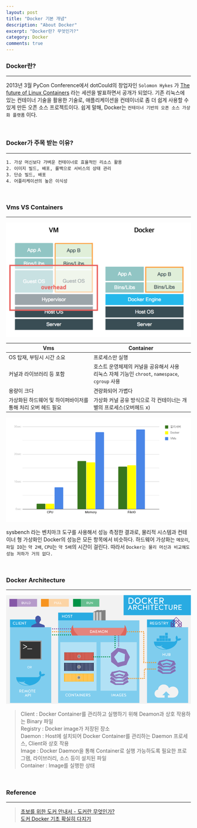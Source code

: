 ```yaml
---
layout: post
title: "Docker 기본 개념"
description: "About Docker"
excerpt: "Docker란? 무엇인가?"
category: Docker
comments: true
---
```


### Docker란?
----
2013년 3월 PyCon Conference에서 dotCould의 창업자인 `Solomon Hykes` 가 [The future of Linux Containers](https://www.youtube.com/watch?v=wW9CAH9nSLs&feature=youtu.be)
라는 세션을 발표하면서 공개가 되었다. 
기존 리눅스에 있는 컨테이너 기술을 활용한 기술로, 애플리케이션을 컨테이너로 좀 더 쉽게 사용할 수 있게 만든 오픈 소스 프로젝트이다. 
쉽게 말해, Docker는 `컨테이너 기반의 오픈 소스 가상화 플랫폼` 이다. <br>

<br>

### Docker가 주목 받는 이유?
----
```text
1. 가상 머신보다 가벼운 컨테이너로 효율적인 리소스 활용
2. 이미지 빌드, 배포, 롤백으로 서비스의 상태 관리
3. 단순 빌드, 배포 
4. 어플리케이션의 높은 이식성
```

<br>

### Vms VS Containers
----
<img class="post_image" src="../img/post/docker/containers-vms.png" />

| Vms | Container |
|--|--|
| OS 탑재, 부팅시 시간 소요 | 프로세스만 실행 |
| 커널과 라이브러리 등 포함 | 호스트 운영체제의 커널을 공유해서 사용 <br> 리눅스 자체 기능인 `chroot`, `namespace`, `cgroup` 사용 |
| 용량이 크다 | 견량화되어 가볍다 |
| 가상화된 하드웨어 및 하이퍼바이저를 통해 처리 오버 헤드 필요 | 가상화 커널 공유 방식으로 각 컨테이너는 개별의 프로세스(오버헤드 x) |

<img class="post_image" src="../img/post/docker/sysbench.png" />

sysbench 라는 벤치마크 도구를 사용해서 성능 측정한 결과로, 물리적 시스템과 컨테이너 형 가상화인 Docker의 성능은 모든 항목에서 비슷하다.
하드웨어 가상화는 `메모리`, `파일 IO`는 `약 2배`, `CPU`는 `약 5배`의 시간이 걸린다. 따라서 `Docker는 물리 머신과 비교해도 성능 저하가 거의 없다.`

<br>

### Docker Architecture
----
<img class="post_image" src="../img/post/docker/docker-architecture.png" />

> Client : Docker Container를 관리하고 실행하기 위해 Deamon과 상호 작용하는 Binary 파일 <br>
> Registry : Docker image가 저장된 장소 <br>
> Daemon : Host에 설치되어 Docker Container를 관리하는 Daemon 프로세스, Client와 상호 작용 <br>
> Image : Docker Daemon을 통해 Container로 실행 가능하도록 필요한 프로그램, 라이브러리, 소스 등이 설치된 파일 <br>
> Container : Image를 실행한 상태 

<br>

### Reference
----
> [초보를 위한 도커 안내서 - 도커란 무엇인가?](https://subicura.com/2017/01/19/docker-guide-for-beginners-1.html) <br>
> [도커 Docker 기초 확실히 다지기](https://futurecreator.github.io/2018/11/16/docker-container-basics/)
